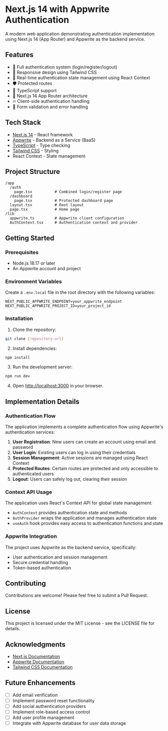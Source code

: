 # Next.js 14 with Appwrite Authentication

A modern web application demonstrating authentication implementation using Next.js 14 (App Router) and Appwrite as the backend service.

## Features

- 🔐 Full authentication system (login/register/logout)
- 📱 Responsive design using Tailwind CSS
- 🔄 Real-time authentication state management using React Context
- 🛡️ Protected routes
- 🎯 TypeScript support
- 🚀 Next.js 14 App Router architecture
- 🔥 Client-side authentication handling
- 📝 Form validation and error handling

## Tech Stack

- [Next.js 14](https://nextjs.org/) - React framework
- [Appwrite](https://appwrite.io/) - Backend as a Service (BaaS)
- [TypeScript](https://www.typescriptlang.org/) - Type checking
- [Tailwind CSS](https://tailwindcss.com/) - Styling
- React Context - State management

## Project Structure

```
/app
  /auth
    page.tsx          # Combined login/register page
  /dashboard
    page.tsx          # Protected dashboard page
  layout.tsx          # Root layout
  page.tsx            # Home page
/lib
  appwrite.ts         # Appwrite client configuration
  AuthContext.tsx     # Authentication context and provider
```

## Getting Started

### Prerequisites

- Node.js 18.17 or later
- An Appwrite account and project

### Environment Variables

Create a `.env.local` file in the root directory with the following variables:

```env
NEXT_PUBLIC_APPWRITE_ENDPOINT=your_appwrite_endpoint
NEXT_PUBLIC_APPWRITE_PROJECT_ID=your_project_id
```

### Installation

1. Clone the repository:
```bash
git clone [repository-url]
```

2. Install dependencies:
```bash
npm install
```

3. Run the development server:
```bash
npm run dev
```

4. Open [http://localhost:3000](http://localhost:3000) in your browser.

## Implementation Details

### Authentication Flow

The application implements a complete authentication flow using Appwrite's authentication services:

1. **User Registration**: New users can create an account using email and password
2. **User Login**: Existing users can log in using their credentials
3. **Session Management**: Active sessions are managed using React Context
4. **Protected Routes**: Certain routes are protected and only accessible to authenticated users
5. **Logout**: Users can safely log out, clearing their session

### Context API Usage

The application uses React's Context API for global state management:

- `AuthContext` provides authentication state and methods
- `AuthProvider` wraps the application and manages authentication state
- `useAuth` hook provides easy access to authentication functions and state

### Appwrite Integration

The project uses Appwrite as the backend service, specifically:

- User authentication and session management
- Secure credential handling
- Token-based authentication

## Contributing

Contributions are welcome! Please feel free to submit a Pull Request.

## License

This project is licensed under the MIT License - see the LICENSE file for details.

## Acknowledgments

- [Next.js Documentation](https://nextjs.org/docs)
- [Appwrite Documentation](https://appwrite.io/docs)
- [Tailwind CSS Documentation](https://tailwindcss.com/docs)

## Future Enhancements

- [ ] Add email verification
- [ ] Implement password reset functionality
- [ ] Add social authentication providers
- [ ] Implement role-based access control
- [ ] Add user profile management
- [ ] Integrate with Appwrite database for user data storage